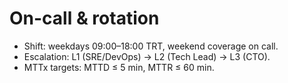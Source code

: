 # On-call & rotation
- Shift: weekdays 09:00–18:00 TRT, weekend coverage on call.
- Escalation: L1 (SRE/DevOps) → L2 (Tech Lead) → L3 (CTO).
- MTTx targets: MTTD ≤ 5 min, MTTR ≤ 60 min.

